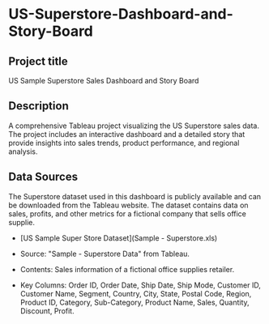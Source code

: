 # US-Superstore-Dashboard-and-Story-Board

## Project title

US Sample Superstore Sales Dashboard and Story Board

## Description
A comprehensive Tableau project visualizing the US Superstore sales data. The project includes an interactive dashboard and a detailed story that provide insights into sales trends, product performance, and regional analysis.

## Data Sources
The Superstore dataset used in this dashboard is publicly available and can be downloaded from the Tableau website. The dataset contains data on sales, profits, and other metrics for a fictional company that sells office supplie.

- [US Sample Super Store Dataset](Sample - Superstore.xls)
- Source: "Sample - Superstore Data" from Tableau.

- Contents: Sales information of a fictional office supplies retailer.

- Key Columns: Order ID, Order Date, Ship Date, Ship Mode, Customer ID, Customer Name, Segment, Country, City, State, Postal Code, Region, Product ID, Category, Sub-Category, Product Name, Sales, Quantity, Discount, Profit.

